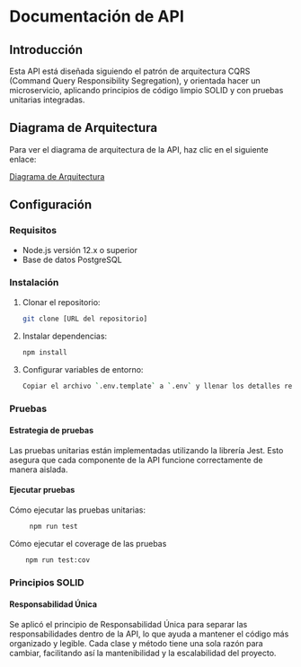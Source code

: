 # Documentación de API

## Introducción

Esta API está diseñada siguiendo el patrón de arquitectura CQRS (Command Query Responsibility Segregation), y orientada hacer un microservicio, aplicando principios de código limpio SOLID y con pruebas unitarias integradas.

## Diagrama de Arquitectura

Para ver el diagrama de arquitectura de la API, haz clic en el siguiente enlace:

[Diagrama de Arquitectura](img/architecture_diagram.png)

## Configuración

### Requisitos

- Node.js versión 12.x o superior
- Base de datos PostgreSQL

### Instalación

1. Clonar el repositorio:
   ```bash
   git clone [URL del repositorio]

2. Instalar dependencias: 
   ```bash
   npm install

3. Configurar variables de entorno:
   ```bash
   Copiar el archivo `.env.template` a `.env` y llenar los detalles requeridos.

### Pruebas

#### Estrategia de pruebas
Las pruebas unitarias están implementadas utilizando la librería Jest. Esto asegura que cada componente de la API funcione correctamente de manera aislada.

#### Ejecutar pruebas
Cómo ejecutar las pruebas unitarias:
   ```bash
        npm run test
   ```

Cómo ejecutar el coverage de las pruebas
```bash
    npm run test:cov
```


### Principios SOLID

#### Responsabilidad Única

Se aplicó el principio de Responsabilidad Única para separar las responsabilidades dentro de la API, lo que ayuda a mantener el código más organizado y legible. Cada clase y método tiene una sola razón para cambiar, facilitando así la mantenibilidad y la escalabilidad del proyecto.

